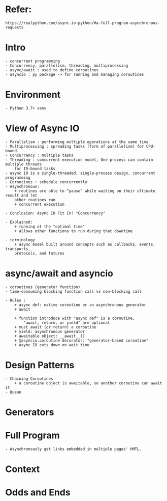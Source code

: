 # Refer: 

    https://realpython.com/async-io-python/#a-full-program-asynchronous-requests

# Intro

    - concurrent programming
    - Concurrency, parallelism, threading, multiprocessing
    - async/await : used to define coroutines
    - asyncio : py package -> for running and managing coroutines

# Environment

    - Python 3.7+ venv

# View of Async IO

    - Parallelism : performing multiple operations at the same time
    - Multiprocessing : spreading tasks (form of parallelism) for CPU-bound
    - Concurrency : multiple tasks
    - Threading : concurrent execution model, One process can contain multiple threads
        for IO-bound tasks
    - async IO is a single-threaded, single-process design, concurrent programming
    - Coroutines : schedule concurrently
    - Asynchronous:
        + routines are able to “pause” while waiting on their ultimate result and let 
        other routines run
        + concurrent execution
    
    - Conclusion: Async IO Fit In? "Concurrency"

    - Explained: 
        + running at the "optimal time" 
        + allows other functions to run during that downtime

    - terminology
        + async model built around concepts such as callbacks, events, transports, 
        protocols, and futures

# async/await and asyncio


    - coroutines (generator function)
    - time-consuming blocking function call vs non-blocking call

    - Rules :
        + async def: native coroutine or an asynchronous generator
        + await 

        + function introduce with "async def" is a coroutine, 
            "await, return, or yield" are optional
        + must await (or return) a coroutine
        + yield: asynchronous generator 
        + awaitable object: __await__()
        + @asyncio.coroutine decorator: "generator-based coroutine"
        + async IO cuts down on wait time

# Design Patterns

    - Chaining Coroutines
        + a coroutine object is awaitable, so another coroutine can await it
    - Queue

# Generators

# Full Program

    - Asynchronously get links embedded in multiple pages' HMTL.

# Context

# Odds and Ends

# 